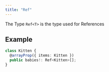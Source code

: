 ```yaml
---
title: "Ref"
---
```


The Type `Ref<T>` is the type used for References

## Example

```ts
class Kitten {
  @arrayProp({ items: Kitten })
  public babies!: Ref<Kitten>[];
}
```
